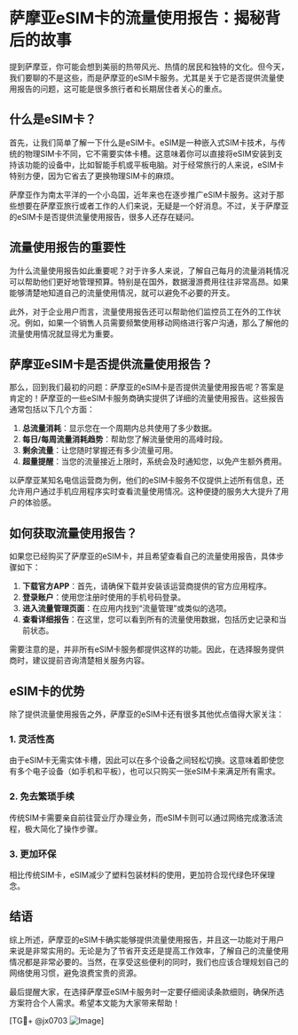 # 萨摩亚eSIM卡的流量使用报告：揭秘背后的故事

提到萨摩亚，你可能会想到美丽的热带风光、热情的居民和独特的文化。但今天，我们要聊的不是这些，而是萨摩亚的eSIM卡服务。尤其是关于它是否提供流量使用报告的问题，这可能是很多旅行者和长期居住者关心的重点。

## 什么是eSIM卡？

首先，让我们简单了解一下什么是eSIM卡。eSIM是一种嵌入式SIM卡技术，与传统的物理SIM卡不同，它不需要实体卡槽。这意味着你可以直接将eSIM安装到支持该功能的设备中，比如智能手机或平板电脑。对于经常旅行的人来说，eSIM卡特别方便，因为它省去了更换物理SIM卡的麻烦。

萨摩亚作为南太平洋的一个小岛国，近年来也在逐步推广eSIM卡服务。这对于那些想要在萨摩亚旅行或者工作的人们来说，无疑是一个好消息。不过，关于萨摩亚的eSIM卡是否提供流量使用报告，很多人还存在疑问。

## 流量使用报告的重要性

为什么流量使用报告如此重要呢？对于许多人来说，了解自己每月的流量消耗情况可以帮助他们更好地管理预算。特别是在国外，数据漫游费用往往非常高昂。如果能够清楚地知道自己的流量使用情况，就可以避免不必要的开支。

此外，对于企业用户而言，流量使用报告还可以帮助他们监控员工在外的工作状况。例如，如果一个销售人员需要频繁使用移动网络进行客户沟通，那么了解他的流量使用情况就显得尤为重要。

## 萨摩亚eSIM卡是否提供流量使用报告？

那么，回到我们最初的问题：萨摩亚的eSIM卡是否提供流量使用报告呢？答案是肯定的！萨摩亚的一些eSIM卡服务商确实提供了详细的流量使用报告。这些报告通常包括以下几个方面：

1. **总流量消耗**：显示您在一个周期内总共使用了多少数据。
2. **每日/每周流量消耗趋势**：帮助您了解流量使用的高峰时段。
3. **剩余流量**：让您随时掌握还有多少流量可用。
4. **超量提醒**：当您的流量接近上限时，系统会及时通知您，以免产生额外费用。

以萨摩亚某知名电信运营商为例，他们的eSIM卡服务不仅提供上述所有信息，还允许用户通过手机应用程序实时查看流量使用情况。这种便捷的服务大大提升了用户的体验感。

## 如何获取流量使用报告？

如果您已经购买了萨摩亚的eSIM卡，并且希望查看自己的流量使用报告，具体步骤如下：

1. **下载官方APP**：首先，请确保下载并安装该运营商提供的官方应用程序。
2. **登录账户**：使用您注册时使用的手机号码登录。
3. **进入流量管理页面**：在应用内找到“流量管理”或类似的选项。
4. **查看详细报告**：在这里，您可以看到所有的流量使用数据，包括历史记录和当前状态。

需要注意的是，并非所有eSIM卡服务都提供这样的功能。因此，在选择服务提供商时，建议提前咨询清楚相关服务内容。

## eSIM卡的优势

除了提供流量使用报告之外，萨摩亚的eSIM卡还有很多其他优点值得大家关注：

### 1. 灵活性高
由于eSIM卡无需实体卡槽，因此可以在多个设备之间轻松切换。这意味着即使您有多个电子设备（如手机和平板），也可以只购买一张eSIM卡来满足所有需求。

### 2. 免去繁琐手续
传统SIM卡需要亲自前往营业厅办理业务，而eSIM卡则可以通过网络完成激活流程，极大简化了操作步骤。

### 3. 更加环保
相比传统SIM卡，eSIM减少了塑料包装材料的使用，更加符合现代绿色环保理念。

## 结语

综上所述，萨摩亚的eSIM卡确实能够提供流量使用报告，并且这一功能对于用户来说是非常实用的。无论是为了节省开支还是提高工作效率，了解自己的流量使用情况都是非常必要的。当然，在享受这些便利的同时，我们也应该合理规划自己的网络使用习惯，避免浪费宝贵的资源。

最后提醒大家，在选择萨摩亚eSIM卡服务时一定要仔细阅读条款细则，确保所选方案符合个人需求。希望本文能为大家带来帮助！

[TG💪+ @jx0703 ![Image](https://github.com/user-attachments/assets/dbca1d08-cadb-493c-b0ec-ad6f7a83f270)]